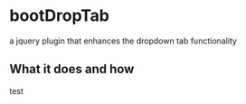 bootDropTab
===========

a jquery plugin that enhances the dropdown tab functionality


What it does and how
--------------------
test